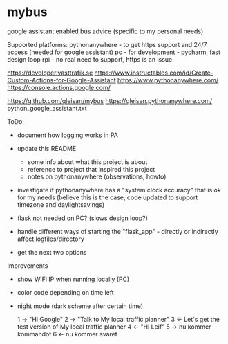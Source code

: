# mybus
google assistant enabled bus advice (specific to my personal needs)

Supported platforms:
pythonanywhere - to get https support and 24/7 access (needed for google assistant)
pc             - for development - pycharm, fast design loop
rpi            - no real need to support, https is an issue


https://developer.vasttrafik.se
https://www.instructables.com/id/Create-Custom-Actions-for-Google-Assistant
https://www.pythonanywhere.com/
https://console.actions.google.com/


https://github.com/qleisan/mybus
https://qleisan.pythonanywhere.com/
python_google_assistant.txt


ToDo:
- document how logging works in PA
- update this README
    - some info about what this project is about
    - reference to project that inspired this project
    - notes on pythonanywhere (observations, howto)
- investigate if pythonanywhere has a "system clock accuracy" that is ok for my needs
    (believe this is the case, code updated to support timezone and daylightsavings)
- flask not needed on PC? (slows design loop?)

- handle different ways of starting the "flask_app" - directly or indirectly
    affect logfiles/directory
- get the next two options


Improvements
- show WiFi IP when running locally (PC)
- color code depending on time left
- night mode (dark scheme after certain time)



	1 -> "Hi Google"
	2 -> "Talk to My local traffic planner"
	3 <- Let's get the test version of My local traffic planner
	4 <- "Hi Leif"
	5 -> nu kommer kommandot
	6 <- nu kommer svaret


